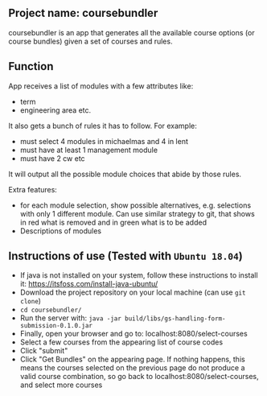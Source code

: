 ## Project name: coursebundler
coursebundler is an app that generates all the available course options (or course bundles) given a set of courses and rules.

## Function
App receives a list of modules with a few attributes like: 
- term
- engineering area etc.

It also gets a bunch of rules it has to follow. For example:
- must select 4 modules in michaelmas and 4 in lent
- must have at least 1 management module
- must have 2 cw etc

It will output all the possible module choices that abide by those rules.

Extra features:
- for each module selection, show possible alternatives, e.g. selections with only 1 different module. Can use similar strategy to git, that shows in red what is removed and in green what is to be added
- Descriptions of modules 

## Instructions of use (Tested with `Ubuntu 18.04`)
- If java is not installed on your system, follow these instructions to install it: https://itsfoss.com/install-java-ubuntu/
- Download the project repository on your local machine (can use `git clone`)
- `cd coursebundler/`
- Run the server with: `java -jar build/libs/gs-handling-form-submission-0.1.0.jar`
- Finally, open your browser and go to: localhost:8080/select-courses
- Select a few courses from the appearing list of course codes
- Click "submit"
- Click "Get Bundles" on the appearing page. If nothing happens, this means the courses selected on the previous page do not produce a valid course combination, so go back to localhost:8080/select-courses, and select more courses
